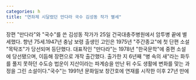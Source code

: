 ```yaml
---
categories: h
title: "연좌제 시달렸던 만다라 국수 김성동 작가 별세"
---
```

장편 "만다라"와 "국수"를 쓴 김성동 작가가 25일 건국대충주병원에서 암투병 끝에 별세했다. 향년 75세.1947년 충남 보령 출생인 고인은 1975년 "주간종교"에 첫 단편 소설 "목탁조"가 당선되며 등단했다. 대표작인 "만다라"는 1978년 "한국문학"에 중편 소설에 당선됐으며, 이듬해 장편으로 개작 출간했다. 출가한 지 6년째 "병 속의 새"라는 화두를 풀지 못하던 수도승 법운이 지산이라는 파계승을 만난 뒤 수도 생활에 변화를 맞는 과정을 그린 소설이다."국수"는 1991년 문화일보 창간호에 연재를 시작한 이후 27년 만에